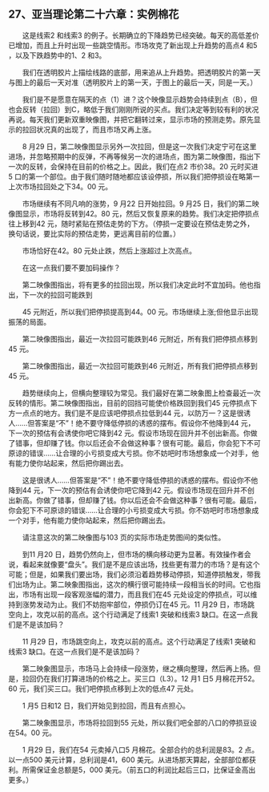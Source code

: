 ## 27、亚当理论第二十六章：实例棉花

　　这是线索2 和线索3 的例子。长期确立的下降趋势已经突破。每天的高低差价已增加，而且上升时出现一些跳空情形。市场攻克了新出现上升趋势的高点4 和5 ，以及下跌趋势中的1、2 和3。

　　我们在透明胶片上描绘线路的底部，用来追从上升趋势。把透明胶片的第一天与图上的最后一天对准（透明胶片上的第一天，于图上的最后一天，同是一天。）

　　我们是不是愿意在隔天的点（1）进？这个映像显示趋势会持续到点（B），但也会反转（拉回）到C，略低于我们刚刚所说的买点。我们决定等到较有利的状况再说。每天我们更新双重映像图，并把它翻转过来，显示市场的预测走势。原先显示的拉回状况真的出现了，而且市场又再上涨。

　　8 月29 日，第二映像图显示另外一次拉回，但是这一次我们决定宁可在这里进场，并忽略预期中的反弹，不再等候另一次的进场点，图为第二映像图，指出下一次的反转，会保持在目前的价格之上。因此，我们在点2 市价38。20 元时买进5 口的第一个部位。由于我们随时随地都应该设停损，所以我们把停损设在略第一上次市场拉回处之下34。00 元。

　　市场继续有不同凡响的涨势，9 月22 日开始拉回。9 月25 日，我们的第二映像图显示，市场将反转到42。80 元，然后又恢复原来的趋势。我们决定把停损点往上移到42 元，随时紧贴在预估走势的下方。（停损一定要设在预估走势之外，换句话说，要比实际的预估走势，更远离目前的位置。）

　　市场恰好在42。80 元处止跌，然后上涨超过上次高点。

　　在这一点我们要不要加码操作？

　　第二映像图指出，将有更多的拉回出现，所以我们决定此时不宜加码。他也指出，下一次的拉回可能跌到

　　45 元附近，所以我们把停损提高到44。00 元。市场继续上涨;但他显示出现振荡的局面。

　　第二映像图指出，最近一次拉回可能跌到46 元附近，所有我们把停损点移到45 元。

　　第二映像图指出，最近一次拉回可能跌到46 元附近，所有我们把停损点移到45 元。

　　趋势继续向上，但横向整理较为常见。我们最好在第二映象图上检查最近一次反转的情形。第二映像图指出，目前的回挡可能使价格跌回到我们45 元停损点下方一点点的地方。我们是不是应该吧停损点拉低到44 元，以防万一？这是很诱人……但答案是“不”！绝不要守降低停损的诱惑的摆布。假设你不他降到44 元，下一次的预估有会诱使你吧它降到42 元。假设市场现在回升并不创出新高。你做了错事，但却赚了钱。你以后还会不会做这种事？很有可能。最后，你会犯下不可原谅的错误……让合理的小亏损变成大亏损。你不妨吧时市场想象成一个对手，他有能力使你站起来，然后把你踢出去。

　　这是很诱人……但答案是“不”！绝不要守降低停损的诱惑的摆布。假设你不他降到44 元，下一次的预估有会诱使你吧它降到42 元。假设市场现在回升并不创出新高。你做了错事，但却赚了钱。你以后还会不会做这种事？很有可能。最后，你会犯下不可原谅的错误……让合理的小亏损变成大亏损。你不妨吧时市场想象成一个对手，他有能力使你站起来，然后把你踢出去。

　　请注意这次的第二映像图与103 页的实际市场走势图间的类似性。

　　到11 月20 日，趋势仍然向上，但市场的横向移动更为显著。有效操作者会说，看起来就像要“盘头”。我们是不是应该出场，找些更有潜力的市场？是有这个可能；但是，如果我们要出场，我们必须沿着趋势移动停损，知道停损触发，带我们出场为止。第二映象图指出，这次的横行很可能持续一段相当长的时间。它也指出，市场有出现一段客观涨幅的潜力，而且我们在45 元处设定的停损点，可以维持到涨势发动为止。我们不妨抱牢部位，停损仍订在45 元。11 月29 日，市场跳空向上，攻克以前的高点。这个行动满足了线索1 突破和线索3 缺口。在这一点我们是不是该加码？

　　11 月29 日，市场跳空向上，攻克以前的高点。这个行动满足了线索1 突破和线索3 缺口。在这一点我们是不是该加码？

　　第二映象图显示，市场马上会持续一段涨势，继之横向整理，然后再上扬。但是，拉回仍在我们打算进场的价格之上。买三口（L3）。12 月1 日5 月棉花开52。60 元，我们买三口。我们吧停损点移到上次的低点47 元处。

　　1 月5 日和12 日，我们开始见到拉回，而且有点担心。

　　第二映象图显示，市场将拉回到55 元处，所以我们吧全部的八口的停损豆设在54。00 元。

　　1 月29 日，我们在54 元卖掉八口5 月棉花。全部合约的总利润是83。2 点。以一点500 美元计算，总利润是41，600 美元。从进场那天算起，全部部位都获利。所需保证金总额是5，000 美元。（前五口的利润比起后三口，比保证金高出更多。）
